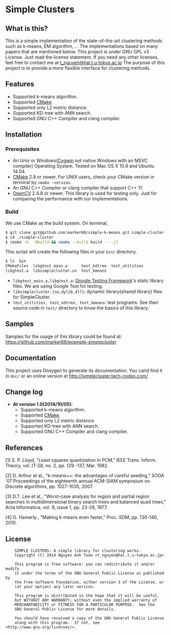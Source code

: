 Simple Clusters
===============================

## What is this?

This is a simple implementation of the state-of-the-art clustering methods such as k-means, EM algorithm, ... 
The implementations based on many papers that are mentioned below. This project is under GNU GPL v3 License. Just read the license statement.
If you need any other licenses, feel free to contact me at [t_nguyen@hal.t.u-tokyo.ac.jp](mailto:t_nguyen@hal.t.u-tokyo.ac.jp)
The purpose of this project is to provide a more flexible interface for clustering methods.

## Features

* Supported k-means algorithm.
* Supported [CMake](http://www.cmake.org/).
* Supported only L2 metric distance.
* Supported KD-tree with ANN search.
* Supported GNU C++ Compiler and clang compiler.

## Installation

### Prerequisites

* An Unix or Windows([Cygwin](https://www.cygwin.com/) not native Windows with an MSVC compiler) Operating System. Tested on Mac OS X 10.9 and Ubuntu 14.04.
* [CMake](http://www.cmake.org/) 2.8 or newer. For UNIX users, check your CMake version in terminal by `cmake -version`.
* An GNU C++ Compiler or clang compiler that support C++ 11.
* [OpenCV](http://opencv.org/downloads.html) 2.4.8 or newer. This library is used for testing only. Just for comparing the performance with our implementations.

### Build
We use CMake as the build system. On terminal,
```bash
$ git clone git@github.com:marker68/simple-k-means.git simple-cluster
$ cd ./simple-cluster
$ cmake -H. -Bbuild && cmake --build build -- -j3
```
This script will create the following files in your `bin/` directory.

```bash
$ ls  bin
CMakeFiles  libgtest_main.a      test_kdtree  test_utilities
libgtest.a  libsimplecluster.so  test_kmeans
```
* `libgtest_main.a,libgtest.a`: [Google Testing Framework](https://code.google.com/p/googletest/)'s static library files. We are using Google Test for testing.
* `libsimplecluster.{so,dylib,dll}`: dynamic library(shared library) files for SimpleCluster.
* `test_utilities, test_kdtree, test_kmeans`: test programs. See their source code in `test/` directory to know the basics of this library.

## Samples

Samples for the usage of this library could be found at: https://github.com/marker68/example-simplecluster

## Documentation

This project uses Doxygen to generate its documentation. You cand find it in `doc/` or an online version at http://simplecluster.tech-codes.com/

## Change log

* **At version 1.0(2014/10/05)**:
    * Supported k-means algorithm.
    * Supported [CMake](http://www.cmake.org/).
    * Supported only L2 metric distance.
    * Supported KD-tree with ANN search.
    * Supported GNU C++ Compiler and clang compiler.
    
## References

[1] S. P. Lloyd, "Least squares quantization in PCM,"  IEEE Trans. Inform. Theory,  vol. IT-28,  no. 2, pp. 129 -137, Mar. 1982.
   
[2] D. Arthur et al., "k-means++: the advantages of careful seeding,"  SODA '07 Proceedings of the eighteenth annual ACM-SIAM symposium on Discrete algorithms, pp. 1027-1035, 2007.

[3] D.T. Lee et al., "Worst-case analysis for region and partial region searches in multidimensional binary search trees and balanced quad trees," Acta Informatica, vol. 9, issue 1, pp. 23-29, 1977.

[4] G. Hamerly., "Making k-means even faster," Proc. SDM, pp. 130-140, 2010.
## License
```
    SIMPLE CLUSTERS: A simple library for clustering works.
    Copyright (C) 2014 Nguyen Anh Tuan <t_nguyen@hal.t.u-tokyo.ac.jp>

    This program is free software: you can redistribute it and/or modify
    it under the terms of the GNU General Public License as published by
    the Free Software Foundation, either version 3 of the License, or
    (at your option) any later version.

    This program is distributed in the hope that it will be useful,
    but WITHOUT ANY WARRANTY; without even the implied warranty of
    MERCHANTABILITY or FITNESS FOR A PARTICULAR PURPOSE.  See the
    GNU General Public License for more details.

    You should have received a copy of the GNU General Public License
    along with this program.  If not, see <http://www.gnu.org/licenses/>.
```
